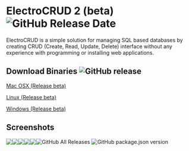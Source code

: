 # ElectroCRUD 2 (beta) ![GitHub Release Date](https://img.shields.io/github/release-date/garrylachman/ElectroCRUD.svg?style=for-the-badge)

ElectroCRUD is a simple solution for managing SQL based databases by creating CRUD (Create, Read, Update, Delete) interface without any experience with programming or installing web applications.


## Download Binaries ![GitHub release](https://img.shields.io/github/release/garrylachman/ElectroCRUD.svg?style=for-the-badge)

[Mac OSX (Release beta)](https://github.com/garrylachman/ElectroCRUD/releases/download/2.0.0-beta/ElectroCRUD-2.0.0-beta.dmg)

[Linux (Release beta)](https://github.com/garrylachman/ElectroCRUD/releases/download/2.0.0-beta/ElectroCRUD.2.0.0-beta.AppImage)

[Windows (Release beta)](https://github.com/garrylachman/ElectroCRUD/releases/download/2.0.0-beta/ElectroCRUD.2.0.0-beta.exe)

## Screenshots
<img src="https://i.imgur.com/gV1QHYK.png" style="float: left;" /> <img src="https://i.imgur.com/02DoYz1.png" style="float: left;" /> <img src="https://i.imgur.com/CotNi4G.png"  style="float: left;" /> <img src="https://i.imgur.com/9MEQMbL.png"  style="float: left;" /> <img src="https://i.imgur.com/QzlYVJu.png"  style="float: left;" />

![GitHub All Releases](https://img.shields.io/github/downloads/garrylachman/ElectroCRUD/total.svg?style=for-the-badge)
![GitHub package.json version](https://img.shields.io/github/package-json/v/garrylachman/ElectroCRUD.svg?style=for-the-badge)
